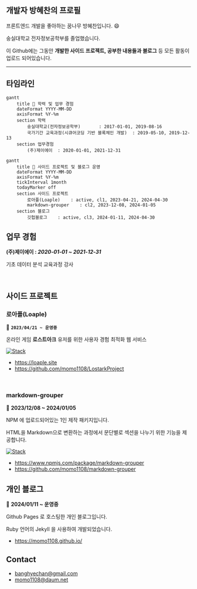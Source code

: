 ## 개발자 방혜찬의 프로필
프론트엔드 개발을 좋아하는 꿈나무 방혜찬입니다. 😄

숭실대학교 전자정보공학부를 졸업했습니다.

이 Github에는 그동안 **개발한 사이드 프로젝트, 공부한 내용들과 블로그** 등 모든 활동이 업로드 되어있습니다.

---

## 타임라인
```mermaid
gantt
    title 📆 학력 및 업무 경험
    dateFormat YYYY-MM-DD
    axisFormat %Y-%m
    section 학력
        숭실대학교(전자정보공학부)       : 2017-01-01, 2019-08-16
        국가기간 교육과정(시큐어코딩 기반 블록체인 개발)  : 2019-05-10, 2019-12-13
    section 업무경험
        (주)제이에이  : 2020-01-01, 2021-12-31
```

```mermaid
gantt
    title 📆 사이드 프로젝트 및 블로그 운영
    dateFormat YYYY-MM-DD
    axisFormat %Y-%m
    tickInterval 1month
    todayMarker off
    section 사이드 프로젝트
        로아플(Loaple)    : active, cl1, 2023-04-21, 2024-04-30
        markdown-grouper    : cl2, 2023-12-08, 2024-01-05
    section 블로그
        깃헙블로그    : active, cl3, 2024-01-11, 2024-04-30
```

## 업무 경험
**(주)제이에이 : _2020-01-01 ~ 2021-12-31_**

기초 데이터 분석 교육과정 강사

<br>

## 사이드 프로젝트
### 로아플(Loaple)
:calendar: **`2023/04/21 ~ 운영중`**

온라인 게임 **로스트아크** 유저를 위한 사용자 경험 최적화 웹 서비스

[![Stack](https://skillicons.dev/icons?i=typescript,react,next,aws)](https://skillicons.dev)

- https://loaple.site
- https://github.com/momo1108/LostarkProject

<br>

### markdown-grouper
:calendar: **2023/12/08 ~ 2024/01/05**

NPM 에 업로드되어있는 1인 제작 패키지입니다.

HTML을 Markdown으로 변환하는 과정에서 문단별로 섹션을 나누기 위한 기능을 제공합니다.

[![Stack](https://skillicons.dev/icons?i=typescript)](https://skillicons.dev)

- https://www.npmjs.com/package/markdown-grouper
- https://github.com/momo1108/markdown-grouper

## 개인 블로그
:calendar: **2024/01/11 ~ 운영중**

Github Pages 로 호스팅한 개인 블로그입니다.

Ruby 언어의 Jekyll 을 사용하여 개발되었습니다.

- https://momo1108.github.io/

## Contact
- banghyechan@gmail.com
- momo1108@daum.net
